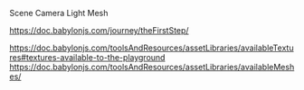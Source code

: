 Scene
Camera
Light
Mesh

https://doc.babylonjs.com/journey/theFirstStep/



https://doc.babylonjs.com/toolsAndResources/assetLibraries/availableTextures#textures-available-to-the-playground
https://doc.babylonjs.com/toolsAndResources/assetLibraries/availableMeshes/
